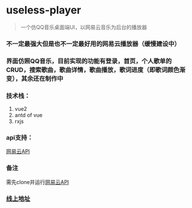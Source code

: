 # useless-player

> 一个仿QQ音乐桌面端UI，以网易云音乐为后台的播放器

### 不一定最强大但是也不一定最好用的网易云播放器（缓慢建设中）

### 界面仿照QQ音乐，目前实现的功能有登录，首页，个人歌单的CRUD，搜索歌曲，歌曲详情，歌曲播放，歌词进度（即歌词颜色渐变），其余还在制作中

### 技术栈：
1. vue2
2. antd of vue
3. rxjs
### api支持：
[网易云API](https://github.com/Binaryify/NeteaseCloudMusicApi)

### 备注
需先clone并运行[网易云API](https://github.com/Binaryify/NeteaseCloudMusicApi)

### [线上地址](http://uselessplayer.nuvole.top)



